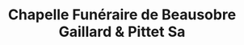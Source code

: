 ---
title: "Chapelle Funéraire de Beausobre Gaillard & Pittet Sa"
url: /morges/chapelle-funeraire-de-beausobre-gaillard-und-pittet-sa/
shop: Bestattungen
---
